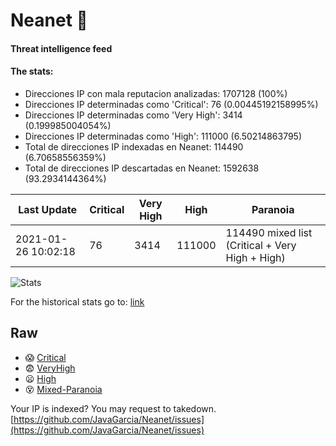 # Neanet :hocho:
#### Threat intelligence feed
#### The stats:

- Direcciones IP con mala reputacion analizadas: 1707128 (100%)
- Direcciones IP determinadas como 'Critical':  76 (0.00445192158995%)
- Direcciones IP determinadas como 'Very High':  3414 (0.199985004054%)
- Direcciones IP determinadas como 'High':  111000 (6.50214863795)
- Total de direcciones IP indexadas en Neanet:  114490 (6.70658556359%)
- Total de direcciones IP descartadas en Neanet:  1592638 (93.2934144364%)

| Last Update | Critical | Very High | High | Paranoia |
| --- | --- | --- | --- | --- |
| 2021-01-26 10:02:18 | 76 | 3414 | 111000 | 114490 mixed list (Critical + Very High + High)|

![Stats](https://docs.google.com/spreadsheets/d/e/2PACX-1vSnaNMIXVabIpDJjufMlzH7poXnshF3mgd8Is1g9ytUEzVsP5my4Trn8f-xkoLLQ38xpL3HtmUexLo6/pubchart?oid=501124687&format=image)

For the historical stats go to: [link](/stats.csv)
## Raw
- :scream: [Critical](https://raw.githubusercontent.com/JavaGarcia/Neanet/master/blacklists/neanet_critical.txt)
- :fearful: [VeryHigh](https://raw.githubusercontent.com/JavaGarcia/Neanet/master/blacklists/neanet_veryHigh.txtt)
- :frowning: [High](https://raw.githubusercontent.com/JavaGarcia/Neanet/master/blacklists/neanet_high.txt)
- :dizzy_face: [Mixed-Paranoia](https://raw.githubusercontent.com/JavaGarcia/Neanet/master/blacklists/neanet_all.txt)


Your IP is indexed? You may request to takedown. [https://github.com/JavaGarcia/Neanet/issues](https://github.com/JavaGarcia/Neanet/issues)





























































































































































































































































































































































































































































































































































































































































































































































































































































































































































































































































































































































































































































































































































































































































































































































































































































































































































































































































































































































































































































































































































































































































































































































































































































































































































































































































































































































































































































































































































































































































































































































































































































































































































































































































































































































































































































































































































































































































































































